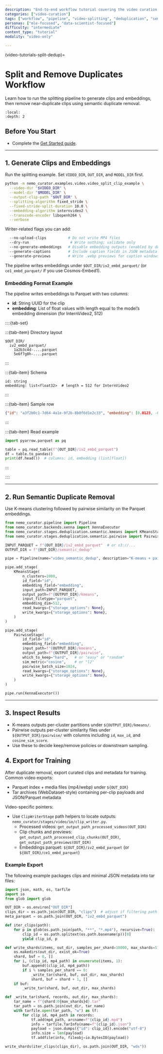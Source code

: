 ```yaml
---
description: "End-to-end workflow tutorial covering the video curation process from splitting through semantic deduplication (Ray/Python)"
categories: ["video-curation"]
tags: ["workflow", "pipeline", "video-splitting", "deduplication", "semantic", "ray"]
personas: ["mle-focused", "data-scientist-focused"]
difficulty: "intermediate"
content_type: "tutorial"
modality: "video-only"

---
```


(video-tutorials-split-dedup)=

# Split and Remove Duplicates Workflow

Learn how to run the splitting pipeline to generate clips and embeddings, then remove near-duplicate clips using semantic duplicate removal.

```{contents} Tutorial Steps:
:local:
:depth: 2
```

## Before You Start

- Complete the [Get Started guide](gs-video).

---

## 1. Generate Clips and Embeddings

Run the splitting example. Set `VIDEO_DIR`, `OUT_DIR`, and `MODEL_DIR` first.

```bash
python -m nemo_curator.examples.video.video_split_clip_example \
  --video-dir "$VIDEO_DIR" \
  --model-dir "$MODEL_DIR" \
  --output-clip-path "$OUT_DIR" \
  --splitting-algorithm fixed_stride \
  --fixed-stride-split-duration 10.0 \
  --embedding-algorithm internvideo2 \
  --transcode-encoder libopenh264 \
  --verbose
```

Writer-related flags you can add:

```bash
  --no-upload-clips          # Do not write MP4 files
  --dry-run                   # Write nothing; validate only
  --no-generate-embeddings   # Disable embedding outputs (enabled by default)
  --generate-captions        # Include caption fields in JSON metadata
  --generate-previews        # Write .webp previews for caption windows
```

The pipeline writes embeddings under `$OUT_DIR/iv2_embd_parquet/` (or `ce1_embd_parquet/` if you use Cosmos-Embed1).

### Embedding Format Example

The pipeline writes embeddings to Parquet with two columns:

- **id**: String UUID for the clip
- **embedding**: List of float values with length equal to the model’s embedding dimension (for InternVideo2, 512)

::::{tab-set}

:::{tab-item} Directory layout

```text
$OUT_DIR/
  iv2_embd_parquet/
    1a2b3c4d-....parquet
    5e6f7g8h-....parquet
```

:::

:::{tab-item} Schema

```text
id: string
embedding: list<float32>  # length = 512 for InternVideo2
```

:::

:::{tab-item} Sample row

```json
{"id": "a3f2b0c1-7d64-4a1e-9f2b-8b0f6d1e2c33", "embedding": [0.0123, -0.0456, 0.0031, 0.1279]}
```

:::

:::{tab-item} Read example

```python
import pyarrow.parquet as pq

table = pq.read_table(f"{OUT_DIR}/iv2_embd_parquet")
df = table.to_pandas()
print(df.head())  # columns: id, embedding (list[float])
```

:::

::::

---

## 2. Run Semantic Duplicate Removal

Use K-means clustering followed by pairwise similarity on the Parquet embeddings.

```python
from nemo_curator.pipeline import Pipeline
from nemo_curator.backends.xenna import XennaExecutor
from nemo_curator.stages.deduplication.semantic.kmeans import KMeansStage
from nemo_curator.stages.deduplication.semantic.pairwise import PairwiseStage

INPUT_PARQUET = f"{OUT_DIR}/iv2_embd_parquet"  # or s3://...
OUTPUT_DIR = f"{OUT_DIR}/semantic_dedup"

pipe = Pipeline(name="video_semantic_dedup", description="K-means + pairwise duplicate removal")

pipe.add_stage(
    KMeansStage(
        n_clusters=1000,
        id_field="id",
        embedding_field="embedding",
        input_path=INPUT_PARQUET,
        output_path=f"{OUTPUT_DIR}/kmeans",
        input_filetype="parquet",
        embedding_dim=512,
        read_kwargs={"storage_options": None},
        write_kwargs={"storage_options": None},
    )
)

pipe.add_stage(
    PairwiseStage(
        id_field="id",
        embedding_field="embedding",
        input_path=f"{OUTPUT_DIR}/kmeans",
        output_path=f"{OUTPUT_DIR}/pairwise",
        which_to_keep="hard",   # or "easy" or "random"
        sim_metric="cosine",    # or "l2"
        pairwise_batch_size=1024,
        read_kwargs={"storage_options": None},
        write_kwargs={"storage_options": None},
    )
)

pipe.run(XennaExecutor())
```

---

## 3. Inspect Results

- K-means outputs per-cluster partitions under `${OUTPUT_DIR}/kmeans/`.
- Pairwise outputs per-cluster similarity files under `${OUTPUT_DIR}/pairwise/` with columns including `id`, `max_id`, and `cosine_sim_score`.
- Use these to decide keep/remove policies or downstream sampling.

## 4. Export for Training

After duplicate removal, export curated clips and metadata for training. Common video exports:

- Parquet index + media files (mp4/webp) under `${OUT_DIR}`
- Tar archives (WebDataset-style) containing per-clip payloads and JSON/Parquet metadata

Video-specific pointers:

- Use `ClipWriterStage` path helpers to locate outputs: `nemo_curator/stages/video/io/clip_writer.py`.
  - Processed videos: `get_output_path_processed_videos(OUT_DIR)`
  - Clip chunks and previews: `get_output_path_processed_clip_chunks(OUT_DIR)`, `get_output_path_previews(OUT_DIR)`
  - Embeddings parquet: `${OUT_DIR}/iv2_embd_parquet` (or `${OUT_DIR}/ce1_embd_parquet`)

### Example Export

The following example packages clips and minimal JSON metadata into tar files:

```python
import json, math, os, tarfile
import io
from glob import glob

OUT_DIR = os.environ["OUT_DIR"]
clips_dir = os.path.join(OUT_DIR, "clips")  # adjust if filtering path used
meta_parquet = os.path.join(OUT_DIR, "iv2_embd_parquet")

def iter_clips(path):
    for p in glob(os.path.join(path, "**", "*.mp4"), recursive=True):
        clip_id = os.path.splitext(os.path.basename(p))[0]
        yield clip_id, p

def write_shards(items, out_dir, samples_per_shard=10000, max_shards=5):
    os.makedirs(out_dir, exist_ok=True)
    shard, buf = 0, []
    for i, (clip_id, mp4_path) in enumerate(items, 1):
        buf.append((clip_id, mp4_path))
        if i % samples_per_shard == 0:
            _write_tar(shard, buf, out_dir, max_shards)
            shard, buf = shard + 1, []
    if buf:
        _write_tar(shard, buf, out_dir, max_shards)

def _write_tar(shard, records, out_dir, max_shards):
    tar_name = f"{shard:0{max_shards}d}.tar"
    tar_path = os.path.join(out_dir, tar_name)
    with tarfile.open(tar_path, "w") as tf:
        for clip_id, mp4_path in records:
            tf.add(mp4_path, arcname=f"{clip_id}.mp4")
            info = tarfile.TarInfo(name=f"{clip_id}.json")
            payload = json.dumps({"id": clip_id}).encode("utf-8")
            info.size = len(payload)
            tf.addfile(info, fileobj=io.BytesIO(payload))

write_shards(iter_clips(clips_dir), os.path.join(OUT_DIR, "wds"))
```
